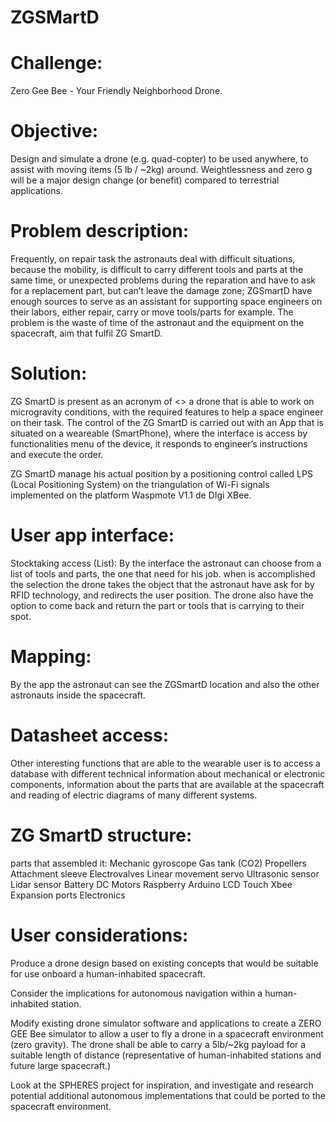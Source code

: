 # ZGSMartD

# Challenge:
Zero Gee Bee - Your Friendly Neighborhood Drone.

# Objective:
Design and simulate a drone (e.g. quad-copter) to be used anywhere, to assist with moving items (5 lb / ~2kg) around. Weightlessness and zero g will be a major design change (or benefit) compared to terrestrial applications.

# Problem description:
Frequently, on repair task the astronauts deal with difficult situations, because the mobility, is difficult to carry different tools and parts at the same time, or unexpected problems during the reparation and have to ask for a replacement part, but can’t leave the damage zone; ZGSmartD have enough sources to serve as an assistant for supporting space engineers on their labors, either repair, carry or move tools/parts for example. The problem is the waste of time of the astronaut and the equipment on the spacecraft, aim that fulfil  ZG SmartD.

# Solution:
ZG SmartD is present as an acronym of <<Zero Gravity Smart Drone>> a drone that is able to work on microgravity conditions, with the required features to help a space engineer on their task.
The control of the ZG SmartD is carried out with an App that is situated on a weareable (SmartPhone), where the interface is access by functionalities menu of the device, it responds to engineer’s instructions and execute the order.

ZG SmartD manage his actual position by a positioning control called LPS (Local Positioning System) on the triangulation of Wi-Fi signals implemented on the platform Waspmote V1.1 de DIgi     XBee.

# User app interface:
Stocktaking access (List): By the interface the astronaut can choose from a list of tools and parts, the one that need for his job. when is accomplished the selection the drone takes the object that the astronaut have ask for by RFID technology, and redirects the user position. 
The drone also have the option to come back and return the part or tools that is carrying to their spot.

# Mapping: 
By the app the astronaut can see the ZGSmartD location and also the other astronauts inside the spacecraft.

# Datasheet access: 
Other interesting functions that are able to the wearable user is to access a database with different technical information about mechanical or electronic components, information about the parts that are available at the spacecraft and reading of electric diagrams of many different systems.

# ZG SmartD structure:
parts that assembled it:
Mechanic gyroscope
Gas tank (CO2)
Propellers
Attachment sleeve
Electrovalves
Linear movement servo
Ultrasonic sensor
Lidar sensor
Battery
DC Motors
Raspberry
Arduino
LCD Touch
Xbee
Expansion ports
Electronics

# User considerations:
Produce a drone design based on existing concepts that would be suitable for use onboard a human-inhabited spacecraft.

Consider the implications for autonomous navigation within a human-inhabited station.

Modify existing drone simulator software and applications to create a ZERO GEE Bee simulator to allow a user to fly a drone in a spacecraft environment (zero gravity). The drone shall be able to carry a 5lb/~2kg payload for a suitable length of distance (representative of human-inhabited stations and future large spacecraft.)

Look at the SPHERES project for inspiration, and investigate and research potential additional autonomous implementations that could be ported to the spacecraft environment.
